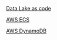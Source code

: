 [Data Lake as code](https://aws.amazon.com/blogs/startups/a-data-lake-as-code-featuring-chembl-and-opentargets/)

[AWS ECS]()

[AWS DynamoDB]()